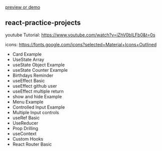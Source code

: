 [preview or demo](https://jyotip101.github.io/react-practice-projects/)

## react-practice-projects

youtube Tutorial: https://www.youtube.com/watch?v=iZhV0bILFb0&t=0s

icons: https://fonts.google.com/icons?selected=Material+Icons+Outlined

- Card Example
- UseState Array
- useState Object Example
- useState Counter Example
- Birthdays Reminder
- useEffect Basic
- useEffect github user
- useEffect multiple return
- show and hide Example
- Menu Example
- Controlled Input Example
- Multiple Input controls
- useRef Basic
- UseReducer
- Prop Drilling
- useContext
- Custom Hooks
- React Router Basic
